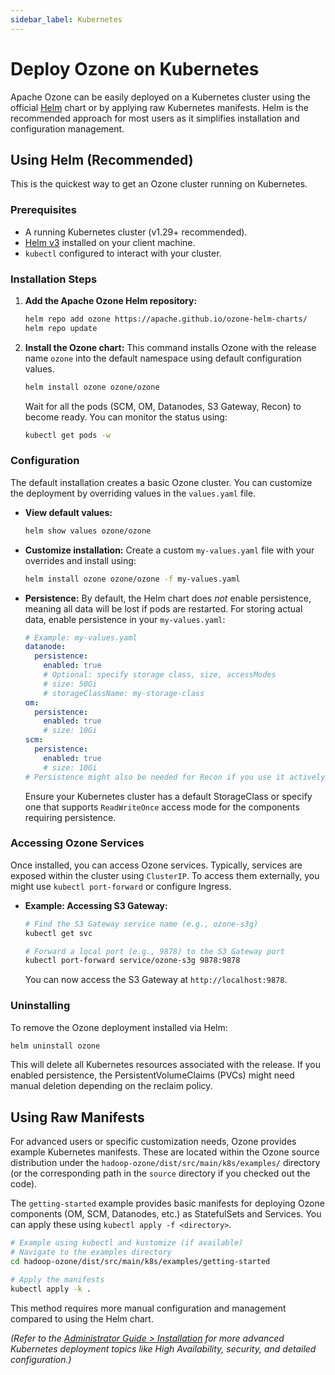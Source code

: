 ```yaml
---
sidebar_label: Kubernetes
---
```


# Deploy Ozone on Kubernetes

Apache Ozone can be easily deployed on a Kubernetes cluster using the official [Helm](https://helm.sh) chart or by applying raw Kubernetes manifests. Helm is the recommended approach for most users as it simplifies installation and configuration management.

## Using Helm (Recommended)

This is the quickest way to get an Ozone cluster running on Kubernetes.

### Prerequisites

*   A running Kubernetes cluster (v1.29+ recommended).
*   [Helm v3](https://helm.sh/docs/intro/install/) installed on your client machine.
*   `kubectl` configured to interact with your cluster.

### Installation Steps

1.  **Add the Apache Ozone Helm repository:**
    ```bash
    helm repo add ozone https://apache.github.io/ozone-helm-charts/
    helm repo update
    ```

2.  **Install the Ozone chart:**
    This command installs Ozone with the release name `ozone` into the default namespace using default configuration values.
    ```bash
    helm install ozone ozone/ozone
    ```
    Wait for all the pods (SCM, OM, Datanodes, S3 Gateway, Recon) to become ready. You can monitor the status using:
    ```bash
    kubectl get pods -w
    ```

### Configuration

The default installation creates a basic Ozone cluster. You can customize the deployment by overriding values in the `values.yaml` file.

*   **View default values:**
    ```bash
    helm show values ozone/ozone
    ```
*   **Customize installation:** Create a custom `my-values.yaml` file with your overrides and install using:
    ```bash
    helm install ozone ozone/ozone -f my-values.yaml
    ```

*   **Persistence:** By default, the Helm chart does *not* enable persistence, meaning all data will be lost if pods are restarted. For storing actual data, enable persistence in your `my-values.yaml`:
    ```yaml
    # Example: my-values.yaml
    datanode:
      persistence:
        enabled: true
        # Optional: specify storage class, size, accessModes
        # size: 50Gi
        # storageClassName: my-storage-class
    om:
      persistence:
        enabled: true
        # size: 10Gi
    scm:
      persistence:
        enabled: true
        # size: 10Gi
    # Persistence might also be needed for Recon if you use it actively.
    ```
    Ensure your Kubernetes cluster has a default StorageClass or specify one that supports `ReadWriteOnce` access mode for the components requiring persistence.

### Accessing Ozone Services

Once installed, you can access Ozone services. Typically, services are exposed within the cluster using `ClusterIP`. To access them externally, you might use `kubectl port-forward` or configure Ingress.

*   **Example: Accessing S3 Gateway:**
    ```bash
    # Find the S3 Gateway service name (e.g., ozone-s3g)
    kubectl get svc

    # Forward a local port (e.g., 9878) to the S3 Gateway port
    kubectl port-forward service/ozone-s3g 9878:9878
    ```
    You can now access the S3 Gateway at `http://localhost:9878`.

### Uninstalling

To remove the Ozone deployment installed via Helm:
```bash
helm uninstall ozone
```
This will delete all Kubernetes resources associated with the release. If you enabled persistence, the PersistentVolumeClaims (PVCs) might need manual deletion depending on the reclaim policy.

## Using Raw Manifests

For advanced users or specific customization needs, Ozone provides example Kubernetes manifests. These are located within the Ozone source distribution under the `hadoop-ozone/dist/src/main/k8s/examples/` directory (or the corresponding path in the `source` directory if you checked out the code).

The `getting-started` example provides basic manifests for deploying Ozone components (OM, SCM, Datanodes, etc.) as StatefulSets and Services. You can apply these using `kubectl apply -f <directory>`.

```bash
# Example using kubectl and kustomize (if available)
# Navigate to the examples directory
cd hadoop-ozone/dist/src/main/k8s/examples/getting-started

# Apply the manifests
kubectl apply -k .
```

This method requires more manual configuration and management compared to using the Helm chart.

*(Refer to the [Administrator Guide > Installation](/docs/05-administrator-guide/01-installation/01-deployment-architecture.md) for more advanced Kubernetes deployment topics like High Availability, security, and detailed configuration.)*
